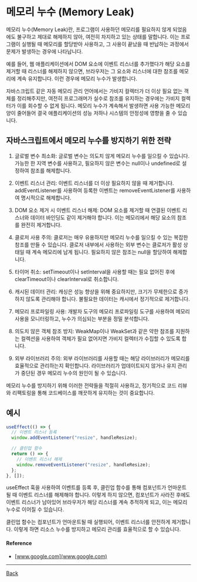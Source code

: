 # 메모리 누수 (Memory Leak)

메모리 누수(Memory Leak)란, 프로그램이 사용하던 메모리를 필요하지 않게 되었음에도 불구하고 제대로 해제하지 않아, 여전히 차지하고 있는 상태를 말합니다. 이는 프로그램이 실행될 때 메모리를 할당받아 사용하고, 그 사용이 끝났을 때 반납하는 과정에서 문제가 발생하는 경우에 나타납니다.

예를 들어, 웹 애플리케이션에서 DOM 요소에 이벤트 리스너를 추가했다가 해당 요소를 제거할 때 리스너를 해제하지 않으면, 브라우저는 그 요소와 리스너에 대한 참조를 메모리에 계속 유지합니다. 이런 경우에 메모리 누수가 발생합니다.

자바스크립트 같은 자동 메모리 관리 언어에서는 가비지 컬렉터가 더 이상 필요 없는 객체를 정리해주지만, 여전히 프로그래머가 실수로 참조를 유지하는 경우에는 가비지 컬렉터가 이를 회수할 수 없게 됩니다. 메모리 누수가 계속해서 발생하면 사용 가능한 메모리 양이 줄어들어 결국 애플리케이션의 성능 저하나 시스템의 안정성에 영향을 줄 수 있습니다.

## 자바스크립트에서 메모리 누수를 방지하기 위한 전략

1. 글로벌 변수 최소화: 글로벌 변수는 의도치 않게 메모리 누수를 일으킬 수 있습니다. 가능한 한 지역 변수를 사용하고, 필요하지 않은 변수는 null이나 undefined로 설정하여 참조를 해제합니다.

2. 이벤트 리스너 관리: 이벤트 리스너를 더 이상 필요하지 않을 때 제거합니다. addEventListener를 사용하여 등록한 이벤트는 removeEventListener를 사용하여 명시적으로 해제합니다.

3. DOM 요소 제거 시 이벤트 리스너 해제: DOM 요소를 제거할 때 연결된 이벤트 리스너와 데이터 바인딩도 같이 제거해야 합니다. 이는 메모리에서 해당 요소의 참조를 완전히 제거합니다.

4. 클로저 사용 주의: 클로저는 매우 유용하지만 메모리 누수를 일으킬 수 있는 복잡한 참조를 만들 수 있습니다. 클로저 내부에서 사용하는 외부 변수는 클로저가 활성 상태일 때 계속 메모리에 남게 됩니다. 필요하지 않은 참조는 null을 할당하여 해제합니다.

5. 타이머 취소: setTimeout이나 setInterval을 사용할 때는 필요 없어진 후에 clearTimeout이나 clearInterval로 취소합니다.

6. 캐시된 데이터 관리: 캐싱은 성능 향상을 위해 중요하지만, 크기가 무제한으로 증가하지 않도록 관리해야 합니다. 불필요한 데이터는 캐시에서 정기적으로 제거합니다.

7. 메모리 프로파일링 사용: 개발자 도구의 메모리 프로파일링 도구를 사용하여 메모리 사용을 모니터링하고, 누수가 의심되는 부분을 정밀 분석합니다.

8. 의도치 않은 객체 참조 방지: WeakMap이나 WeakSet과 같은 약한 참조를 지원하는 컬렉션을 사용하여 객체가 필요 없어지면 가비지 컬렉터가 수집할 수 있도록 합니다.

9. 외부 라이브러리 주의: 외부 라이브러리를 사용할 때는 해당 라이브러리가 메모리를 효율적으로 관리하는지 확인합니다. 라이브러리가 업데이트되지 않거나 유지 관리가 중단된 경우 메모리 누수의 원인이 될 수 있습니다.

메모리 누수를 방지하기 위해 이러한 전략들을 적절히 사용하고, 정기적으로 코드 리뷰와 리팩토링을 통해 코드베이스를 깨끗하게 유지하는 것이 중요합니다.

## 예시

```javascript
useEffect(() => {
  // 이벤트 리스너 등록
  window.addEventListener("resize", handleResize);

  // 클린업 함수
  return () => {
    // 이벤트 리스너 해제
    window.removeEventListener("resize", handleResize);
  };
}, []);
```

useEffect 훅을 사용하여 이벤트를 등록 후, 클린업 함수를 통해 컴포넌트가 언마운트될 때 이벤트 리스너를 해제해야 합니다. 이렇게 하지 않으면, 컴포넌트가 사라진 후에도 이벤트 리스너가 남아있어 브라우저가 해당 리스너를 계속 추적하게 되고, 이는 메모리 누수로 이어질 수 있습니다.

클린업 함수는 컴포넌트가 언마운트될 때 실행되어, 이벤트 리스너를 안전하게 제거합니다. 이렇게 하면 리소스 누수를 방지하고 메모리 관리를 효율적으로 할 수 있습니다.

#### Reference

- [www.google.com](www.google.com)

---

[Back](../README.md)
